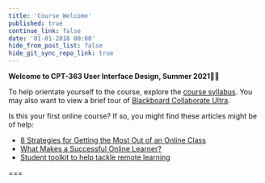 ```yaml
---
title: 'Course Welcome'
published: true
continue_link: false
date: '01-01-2018 00:00'
hide_from_post_list: false
hide_git_sync_repo_link: true
---
```


**Welcome to CPT-363 User Interface Design, Summer 2021**👋🏼  

To help orientate yourself to the course, explore the [course syllabus](https://canvas.sfu.ca/courses/44038/assignments/syllabus). You may also want to view a brief tour of [Blackboard Collaborate Ultra](https://www.youtube.com/watch?v=1W4sGpVmJaY).

Is this your first online course? If so, you might find these articles might be of help:

* [8 Strategies for Getting the Most Out of an Online Class](https://www.northeastern.edu/graduate/blog/tips-for-taking-online-classes/)
* [What Makes a Successful Online Learner?](https://careerwise.minnstate.edu/education/successonline.html)
* [Student toolkit to help tackle remote learning](https://socialmediaforlearning.com/2020/03/22/guest-post-a-student-toolkit-to-help-you-tackle-remote-learning-written-by-students-for-students/)


===
